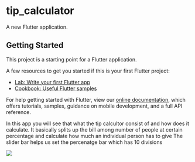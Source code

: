 # tip_calculator

A new Flutter application.

## Getting Started

This project is a starting point for a Flutter application.

A few resources to get you started if this is your first Flutter project:

- [Lab: Write your first Flutter app](https://flutter.dev/docs/get-started/codelab)
- [Cookbook: Useful Flutter samples](https://flutter.dev/docs/cookbook)

For help getting started with Flutter, view our
[online documentation](https://flutter.dev/docs), which offers tutorials,
samples, guidance on mobile development, and a full API reference.


In this app you will see that what the tip calcultor consist of and how does it calculate. It basically splits up the bill among number of people at certain percentage and calculate how much an individual person has to give
The slider bar helps us set the percenatge bar which has 10 divisions

![](Screenshot(34).png)
